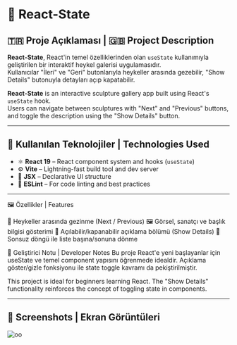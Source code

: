 # 🎨 React-State

## 🇹🇷 Proje Açıklaması | 🇬🇧 Project Description

**React-State**, React'in temel özelliklerinden olan `useState` kullanımıyla geliştirilen bir interaktif heykel galerisi uygulamasıdır.  
Kullanıcılar "İleri" ve "Geri" butonlarıyla heykeller arasında gezebilir, "Show Details" butonuyla detayları açıp kapatabilir.

**React-State** is an interactive sculpture gallery app built using React's `useState` hook.  
Users can navigate between sculptures with "Next" and "Previous" buttons, and toggle the description using the "Show Details" button.

---

## 🧩 Kullanılan Teknolojiler | Technologies Used

- ⚛️ **React 19** – React component system and hooks (`useState`)
- ⚙️ **Vite** – Lightning-fast build tool and dev server
- 🧱 **JSX** – Declarative UI structure
- 🧹 **ESLint** – For code linting and best practices

---

🖼️ Özellikler | Features

🔁 Heykeller arasında gezinme (Next / Previous)
🖼️ Görsel, sanatçı ve başlık bilgisi gösterimi
📜 Açılabilir/kapanabilir açıklama bölümü (Show Details)
🔄 Sonsuz döngü ile liste başına/sonuna dönme

🧠 Geliştirici Notu | Developer Notes
Bu proje React'e yeni başlayanlar için useState ve temel component yapısını öğrenmede idealdir.
Açıklama göster/gizle fonksiyonu ile state toggle kavramı da pekiştirilmiştir.

This project is ideal for beginners learning React.
The "Show Details" functionality reinforces the concept of toggling state in components.

---

## 📸 Screenshots | Ekran Görüntüleri
![oo](https://github.com/user-attachments/assets/adc1512a-c806-44be-b320-18b632a50ed2)
